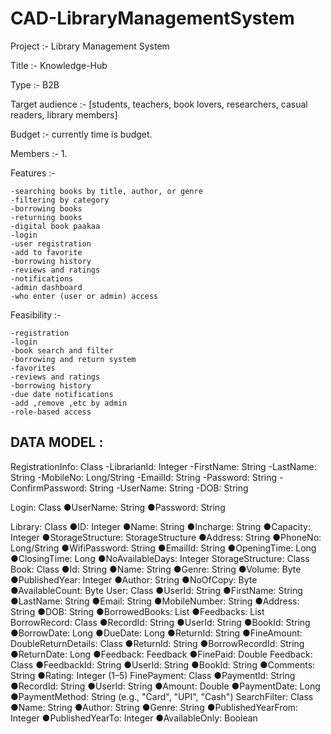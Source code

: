 # CAD-LibraryManagementSystem
Project :- Library Management System

Title :- Knowledge-Hub

Type :- B2B

Target audience :- [students, teachers, book lovers, researchers, casual readers, library members]

Budget :- currently time is budget.

Members :- 1.

Features :-

	-searching books by title, author, or genre
	-filtering by category 
	-borrowing books 
	-returning books 
	-digital book paakaa
	-login
	-user registration 
	-add to favorite
	-borrowing history
	-reviews and ratings 
	-notifications 
	-admin dashboard 
	-who enter (user or admin) access

Feasibility :-

	-registration
	-login
	-book search and filter
	-borrowing and return system
	-favorites
	-reviews and ratings
	-borrowing history
	-due date notifications
	-add ,remove ,etc by admin
	-role-based access
## DATA MODEL :

RegistrationInfo: Class
	-LibrarianId: Integer
	-FirstName: String
	-LastName: String
	-MobileNo: Long/String
	-EmailId: String
	-Password: String
	-ConfirmPassword: String
	-UserName: String
	-DOB: String
 
Login: Class
	●UserName: String
	●Password: String

Library: Class
	●ID: Integer
	●Name: String
	●Incharge: String
	●Capacity: Integer
	●StorageStructure: StorageStructure
	●Address: String
	●PhoneNo: Long/String
	●WifiPassword: String
	●EmailId: String
	●OpeningTime: Long
	●ClosingTime: Long
	●NoAvailableDays: Integer
StorageStructure: Class
	<Your Task>
Book: Class
	●Id: String
	●Name: String
	●Genre: String
	●Volume: Byte
	●PublishedYear: Integer
	●Author: String
	●NoOfCopy: Byte
	●AvailableCount: Byte
User: Class
	●UserId: String
	●FirstName: String
	●LastName: String
	●Email: String
	●MobileNumber: String
	●Address: String
	●DOB: String
	●BorrowedBooks: List<BorrowRecord>
	●Feedbacks: List<Feedback>
BorrowRecord: Class
	●RecordId: String
	●UserId: String
	●BookId: String
	●BorrowDate: Long
	●DueDate: Long
	●ReturnId: String
	●FineAmount: DoubleReturnDetails: Class
	●ReturnId: String
	●BorrowRecordId: String
	●ReturnDate: Long
	●Feedback: Feedback
	●FinePaid: Double
Feedback: Class
	●FeedbackId: String
	●UserId: String
	●BookId: String
	●Comments: String
	●Rating: Integer (1–5)
FinePayment: Class
	●PaymentId: String
	●RecordId: String
	●UserId: String
	●Amount: Double
	●PaymentDate: Long
	●PaymentMethod: String (e.g., "Card", "UPI", "Cash")
SearchFilter: Class
	●Name: String
	●Author: String
	●Genre: String
	●PublishedYearFrom: Integer
	●PublishedYearTo: Integer
	●AvailableOnly: Boolean
